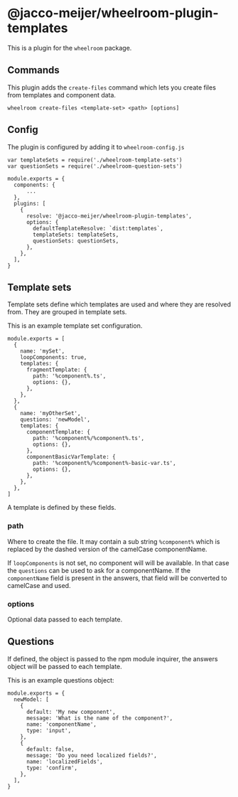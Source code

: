 # @jacco-meijer/wheelroom-plugin-templates

This is a plugin for the `wheelroom` package.

## Commands

This plugin adds the `create-files` command which lets you create files from
templates and component data.

```
wheelroom create-files <template-set> <path> [options]
```

## Config

The plugin is configured by adding it to `wheelroom-config.js`

```
var templateSets = require('./wheelroom-template-sets')
var questionSets = require('./wheelroom-question-sets')

module.exports = {
  components: {
      ...
  },
  plugins: [
    {
      resolve: '@jacco-meijer/wheelroom-plugin-templates',
      options: {
        defaultTemplateResolve: `dist:templates`,
        templateSets: templateSets,
        questionSets: questionSets,
      },
    },
  ],
}
```

## Template sets

Template sets define which templates are used and where they are resolved from.
They are grouped in template sets.

This is an example template set configuration.

```
module.exports = [
  {
    name: 'mySet',
    loopComponents: true,
    templates: {
      fragmentTemplate: {
        path: '%component%.ts',
        options: {},
      },
    },
  },
  {
    name: 'myOtherSet',
    questions: 'newModel',
    templates: {
      componentTemplate: {
        path: '%component%/%component%.ts',
        options: {},
      },
      componentBasicVarTemplate: {
        path: '%component%/%component%-basic-var.ts',
        options: {},
      },
    },
  },
]
```

A template is defined by these fields.

### path
Where to create the file. It may contain a sub string `%component%` which is
replaced by the dashed version of the camelCase componentName.

If `loopComponents` is not set, no component will will be available. In that
case the `questions` can be used to ask for a componentName. If the
`componentName` field is present in the answers, that field will be converted to
camelCase and used.

### options
Optional data passed to each template.


## Questions

If defined, the object is passed to the npm module inquirer, the answers object
will be passed to each template.
   
This is an example questions object:

```
module.exports = {
  newModel: [
    {
      default: 'My new component',
      message: 'What is the name of the component?',
      name: 'componentName',
      type: 'input',
    },
    {
      default: false,
      message: 'Do you need localized fields?',
      name: 'localizedFields',
      type: 'confirm',
    },
  ],
}
```

